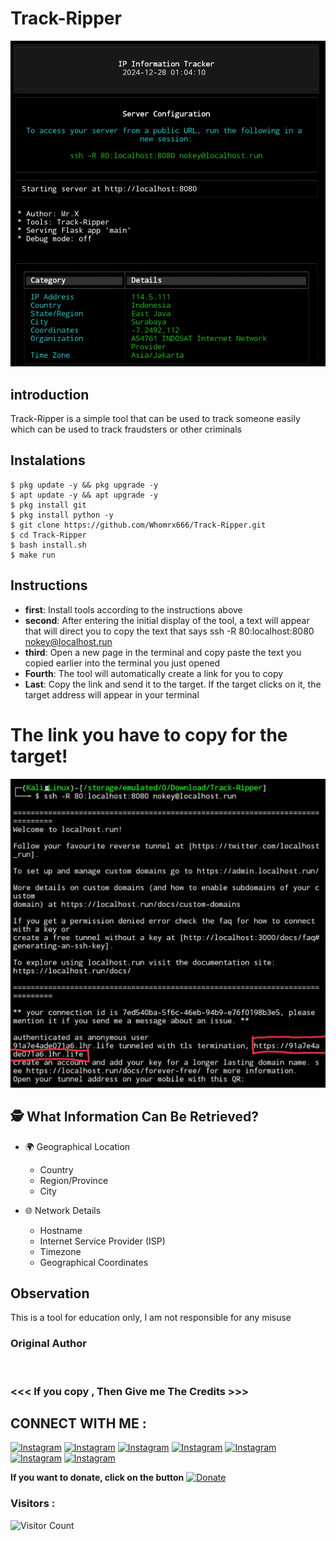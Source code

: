 # Track-Ripper
![Track-Ripper preview](Track-Ripper.jpg)

## introduction
Track-Ripper is a simple tool that can be used to track someone easily which can be used to track fraudsters or other criminals

## Instalations
```
$ pkg update -y && pkg upgrade -y
$ apt update -y && apt upgrade -y
$ pkg install git
$ pkg install python -y
$ git clone https://github.com/Whomrx666/Track-Ripper.git
$ cd Track-Ripper
$ bash install.sh
$ make run
```

## Instructions
- **first**: Install tools according to the instructions above
- **second**: After entering the initial display of the tool, a text will appear that will direct you to copy the text that says ssh -R 80:localhost:8080 nokey@localhost.run
- **third**: Open a new page in the terminal and copy paste the text you copied earlier into the terminal you just opened
- **Fourth**: The tool will automatically create a link for you to copy
- **Last**: Copy the link and send it to the target. If the target clicks on it, the target address will appear in your terminal

# The link you have to copy for the target!

<img src="https://github.com/Whomrx666/Track-Ripper/blob/main/link.jpg">

## 🕵️ What Information Can Be Retrieved?

- 🌍 Geographical Location
  - Country
  - Region/Province
  - City

- 🌐 Network Details
  - Hostname
  - Internet Service Provider (ISP)
  - Timezone
  - Geographical Coordinates

## Observation
This is a tool for education only, I am not responsible for any misuse
### Original Author
<a href="https://github.com/Whomrx666"><img src="https://img.shields.io/badge/Original-Author-brightgreen.svg" alt=""/></a>

### <<< If you copy , Then Give me The Credits >>>

## CONNECT WITH ME :

[![Instagram](https://img.shields.io/badge/WEBSITE-VISIT-yellow?style=for-the-badge&logo=blogger)](https://whomrxhackers.blogspot.com/)
[![Instagram](https://img.shields.io/badge/TWITTER-FOLLOW-red?style=for-the-badge&logo=x)](https://twitter.com/whomrx666)
[![Instagram](https://img.shields.io/badge/YOUTUBE-SUBSCRIBE-red?style=for-the-badge&logo=youtube)](https://youtube.com/@whomrx666)
[![Instagram](https://img.shields.io/badge/FACEBOOK-LIKE-red?style=for-the-badge&logo=facebook)](https://facebook.com/https://www.facebook.com/whomrx.666)
[![Instagram](https://img.shields.io/badge/TELEGRAM-CONNECT-red?style=for-the-badge&logo=telegram)](https://t.me/@Whomr_X)
[![Instagram](https://img.shields.io/badge/GMAIL-CONTACT-red?style=for-the-badge&logo=gmail)](mailto:whomrx666@gmail.com)
[![Instagram](https://img.shields.io/badge/TIKTOK-FOLLOW-red?style=for-the-badge&logo=tiktok)](https://www.tiktok.com/@whomr.x)

**If you want to donate, click on the button**
<a href="https://saweria.co/whomrx"><img title="Donate" src="https://img.shields.io/badge/Donate-Track Ripper-yellow?style=for-the-badge&logo=github"></a>

### Visitors :
![Visitor Count](https://profile-counter.glitch.me/Whomrx666/count.svg)